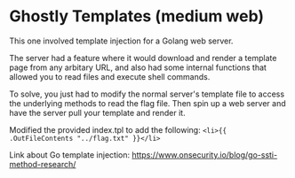 # Ghostly Templates (medium web)

This one involved template injection for a Golang web server.  

The server had a feature where it would download and render a template page from any arbitary URL, and also had some internal functions that allowed you to read files and execute shell commands.

To solve, you just had to modify the normal server's template file to access the underlying methods to read the flag file.  Then spin up a web server and have the server pull your template and render it.

Modified the provided index.tpl to add the following:
  ```<li>{{ .OutFileContents "../flag.txt" }}</li>```

Link about Go template injection: https://www.onsecurity.io/blog/go-ssti-method-research/
